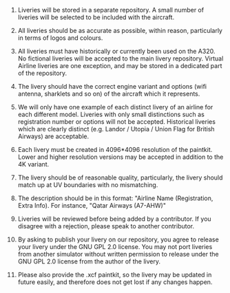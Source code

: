 1. Liveries will be stored in a separate repository. A small number of liveries will be selected to be included with the aircraft.

2. All liveries should be as accurate as possible, within reason, particularly in terms of logos and colours.

3. All liveries must have historically or currently been used on the A320. No fictional liveries will be accepted to the main livery repository. Virtual Airline liveries are one exception, and may be stored in a dedicated part of the repository.

4. The livery should have the correct engine variant and options (wifi antenna, sharklets and so on) of the aircraft which it represents.

5. We will only have one example of each distinct livery of an airline for each different model. Liveries with only small distinctions such as registration number or options will not be accepted. Historical liveries which are clearly distinct (e.g. Landor / Utopia / Union Flag for British Airways) are acceptable.

6. Each livery must be created in 4096*4096 resolution of the paintkit. Lower and higher resolution versions may be accepted in addition to the 4K variant.

7. The livery should be of reasonable quality, particularly, the livery should match up at UV boundaries with no mismatching.

8. The description should be in this format: "Airline Name (Registration, Extra Info). For instance, "Qatar Airways (A7-AHW)"

9. Liveries will be reviewed before being added by a contributor. If you disagree with a rejection, please speak to another contributor. 

10. By asking to publish your livery on our repository, you agree to release your livery under the GNU GPL 2.0 license. You may not port liveries from another simulator without written permission to release under the GNU GPL 2.0 license from the author of the livery.

11. Please also provide the .xcf paintkit, so the livery may be updated in future easily, and therefore does not get lost if any changes happen. 
